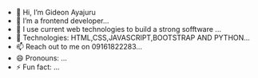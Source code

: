 - 👋 Hi, I’m Gideon Ayajuru
- 👀 I’m a frontend developer...
- 🌱 I use current web technologies to build a strong sofftware ...
- 💞️ Technologies: HTML,CSS,JAVASCRIPT,BOOTSTRAP AND PYTHON...
- 📫 Reach out to me on 09161822283...
- 😄 Pronouns: ...
- ⚡ Fun fact: ...

<!---
gidisoft-tech/gidisoft-tech is a ✨ special ✨ repository because its `README.md` (this file) appears on your GitHub profile.
You can click the Preview link to take a look at your changes.
--->
